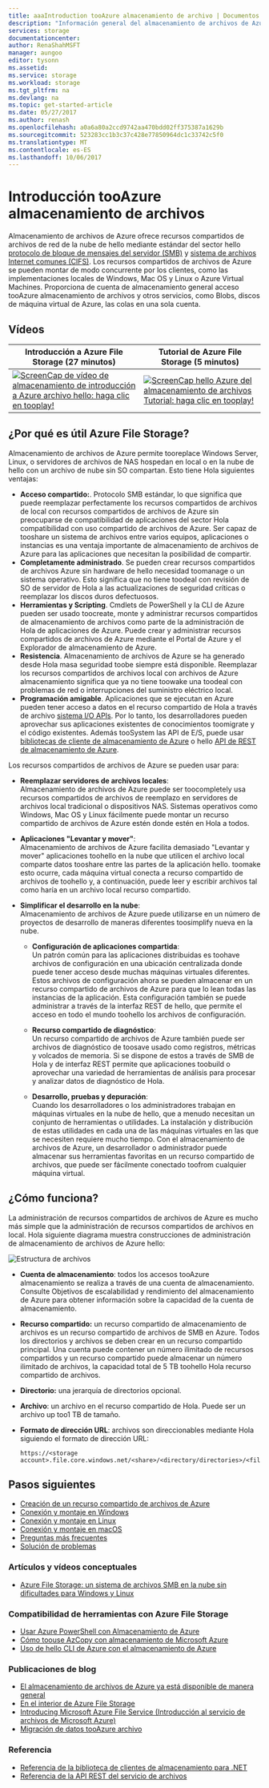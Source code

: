 ```yaml
---
title: aaaIntroduction tooAzure almacenamiento de archivo | Documentos de Microsoft
description: "Información general del almacenamiento de archivos de Azure, un servicio que permite toocreate y use red el archivo de recursos compartidos de hello mediante estándar del sector Hola de nube de Microsoft."
services: storage
documentationcenter: 
author: RenaShahMSFT
manager: aungoo
editor: tysonn
ms.assetid: 
ms.service: storage
ms.workload: storage
ms.tgt_pltfrm: na
ms.devlang: na
ms.topic: get-started-article
ms.date: 05/27/2017
ms.author: renash
ms.openlocfilehash: a0a6a80a2ccd9742aa470bdd02ff375387a1629b
ms.sourcegitcommit: 523283cc1b3c37c428e77850964dc1c33742c5f0
ms.translationtype: MT
ms.contentlocale: es-ES
ms.lasthandoff: 10/06/2017
---
```

# <a name="introduction-tooazure-file-storage"></a>Introducción tooAzure almacenamiento de archivos
Almacenamiento de archivos de Azure ofrece recursos compartidos de archivos de red de la nube de hello mediante estándar del sector hello [protocolo de bloque de mensajes del servidor (SMB)](https://msdn.microsoft.com/library/windows/desktop/aa365233.aspx) y [sistema de archivos Internet comunes (CIFS)](https://technet.microsoft.com/library/cc939973.aspx). Los recursos compartidos de archivos de Azure se pueden montar de modo concurrente por los clientes, como las implementaciones locales de Windows, Mac OS y Linux o Azure Virtual Machines. Proporciona de cuenta de almacenamiento general acceso tooAzure almacenamiento de archivos y otros servicios, como Blobs, discos de máquina virtual de Azure, las colas en una sola cuenta.



## <a name="videos"></a>Vídeos
| Introducción a Azure File Storage (27 minutos) | Tutorial de Azure File Storage (5 minutos)  |
|-|-|
| [![ScreenCap de vídeo de almacenamiento de introducción a Azure archivo hello: haga clic en tooplay!](media/storage-file-storage/azure-files-introduction-video-snapshot1.png)](https://www.youtube.com/watch?v=zlrpomv5RLs) | [![ScreenCap hello Azure del almacenamiento de archivos Tutorial: haga clic en tooplay!](media/storage-file-storage/azure-files-introduction-video-snapshot2.png)](https://channel9.msdn.com/Blogs/Azure/Azure-File-storage-with-Windows/) |

## <a name="why-azure-file-storage-is-useful"></a>¿Por qué es útil Azure File Storage?
Almacenamiento de archivos de Azure permite tooreplace Windows Server, Linux, o servidores de archivos de NAS hospedan en local o en la nube de hello con un archivo de nube sin SO compartan. Esto tiene Hola siguientes ventajas:

* **Acceso compartido:**. Protocolo SMB estándar, lo que significa que puede reemplazar perfectamente los recursos compartidos de archivos de local con recursos compartidos de archivos de Azure sin preocuparse de compatibilidad de aplicaciones del sector Hola compatibilidad con uso compartido de archivos de Azure. Ser capaz de tooshare un sistema de archivos entre varios equipos, aplicaciones o instancias es una ventaja importante de almacenamiento de archivos de Azure para las aplicaciones que necesitan la posibilidad de compartir. 
* **Completamente administrado**. Se pueden crear recursos compartidos de archivos Azure sin hardware de hello necesidad toomanage o un sistema operativo. Esto significa que no tiene toodeal con revisión de SO de servidor de Hola a las actualizaciones de seguridad críticas o reemplazar los discos duros defectuosos.
* **Herramientas y Scripting**. Cmdlets de PowerShell y la CLI de Azure pueden ser usado toocreate, monte y administrar recursos compartidos de almacenamiento de archivos como parte de la administración de Hola de aplicaciones de Azure. Puede crear y administrar recursos compartidos de archivos de Azure mediante el Portal de Azure y el Explorador de almacenamiento de Azure. 
* **Resistencia**. Almacenamiento de archivos de Azure se ha generado desde Hola masa seguridad toobe siempre está disponible. Reemplazar los recursos compartidos de archivos local con archivos de Azure almacenamiento significa que ya no tiene toowake una toodeal con problemas de red o interrupciones del suministro eléctrico local. 
* **Programación amigable**. Aplicaciones que se ejecutan en Azure pueden tener acceso a datos en el recurso compartido de Hola a través de archivo [sistema I/O APIs](https://msdn.microsoft.com/library/system.io.file.aspx). Por lo tanto, los desarrolladores pueden aprovechar sus aplicaciones existentes de conocimientos toomigrate y el código existentes. Además tooSystem las API de E/S, puede usar [bibliotecas de cliente de almacenamiento de Azure](https://msdn.microsoft.com/library/azure/dn261237.aspx) o hello [API de REST de almacenamiento de Azure](/rest/api/storageservices/file-service-rest-api).

Los recursos compartidos de archivos de Azure se pueden usar para:

* **Reemplazar servidores de archivos locales**:  
    Almacenamiento de archivos de Azure puede ser toocompletely usa recursos compartidos de archivos de reemplazo en servidores de archivos local tradicional o dispositivos NAS. Sistemas operativos como Windows, Mac OS y Linux fácilmente puede montar un recurso compartido de archivos de Azure estén donde estén en Hola a todos.

* **Aplicaciones "Levantar y mover"**:  
    Almacenamiento de archivos de Azure facilita demasiado "Levantar y mover" aplicaciones toohello en la nube que utilicen el archivo local comparte datos tooshare entre las partes de la aplicación hello. toomake esto ocurre, cada máquina virtual conecta a recurso compartido de archivos de toohello y, a continuación, puede leer y escribir archivos tal como haría en un archivo local recurso compartido.

* **Simplificar el desarrollo en la nube**:  
    Almacenamiento de archivos de Azure puede utilizarse en un número de proyectos de desarrollo de maneras diferentes toosimplify nueva en la nube.
    * **Configuración de aplicaciones compartida**:  
        Un patrón común para las aplicaciones distribuidas es toohave archivos de configuración en una ubicación centralizada donde puede tener acceso desde muchas máquinas virtuales diferentes. Estos archivos de configuración ahora se pueden almacenar en un recurso compartido de archivos de Azure para que lo lean todas las instancias de la aplicación. Esta configuración también se puede administrar a través de la interfaz REST de hello, que permite el acceso en todo el mundo toohello los archivos de configuración.

    * **Recurso compartido de diagnóstico**:  
        Un recurso compartido de archivos de Azure también puede ser archivos de diagnóstico de toosave usado como registros, métricas y volcados de memoria. Si se dispone de estos a través de SMB de Hola y de interfaz REST permite que aplicaciones toobuild o aprovechar una variedad de herramientas de análisis para procesar y analizar datos de diagnóstico de Hola.

    * **Desarrollo, pruebas y depuración**:  
        Cuando los desarrolladores o los administradores trabajan en máquinas virtuales en la nube de hello, que a menudo necesitan un conjunto de herramientas o utilidades. La instalación y distribución de estas utilidades en cada una de las máquinas virtuales en las que se necesiten requiere mucho tiempo. Con el almacenamiento de archivos de Azure, un desarrollador o administrador puede almacenar sus herramientas favoritas en un recurso compartido de archivos, que puede ser fácilmente conectado toofrom cualquier máquina virtual.
        
## <a name="how-does-it-work"></a>¿Cómo funciona?
La administración de recursos compartidos de archivos de Azure es mucho más simple que la administración de recursos compartidos de archivos en local. Hola siguiente diagrama muestra construcciones de administración de almacenamiento de archivos de Azure hello:

![Estructura de archivos](../../includes/media/storage-file-concepts-include/files-concepts.png)

* **Cuenta de almacenamiento**: todos los accesos tooAzure almacenamiento se realiza a través de una cuenta de almacenamiento. Consulte Objetivos de escalabilidad y rendimiento del almacenamiento de Azure para obtener información sobre la capacidad de la cuenta de almacenamiento.
* **Recurso compartido:** un recurso compartido de almacenamiento de archivos es un recurso compartido de archivos de SMB en Azure. Todos los directorios y archivos se deben crear en un recurso compartido principal. Una cuenta puede contener un número ilimitado de recursos compartidos y un recurso compartido puede almacenar un número ilimitado de archivos, la capacidad total de 5 TB toohello Hola recurso compartido de archivos.
* **Directorio:** una jerarquía de directorios opcional.
* **Archivo**: un archivo en el recurso compartido de Hola. Puede ser un archivo up too1 TB de tamaño.
* **Formato de dirección URL**: archivos son direccionables mediante Hola siguiendo el formato de dirección URL:  

    ```
    https://<storage account>.file.core.windows.net/<share>/<directory/directories>/<file>
    ```
## <a name="next-steps"></a>Pasos siguientes
* [Creación de un recurso compartido de archivos de Azure](storage-file-how-to-create-file-share.md)
* [Conexión y montaje en Windows](storage-file-how-to-use-files-windows.md)
* [Conexión y montaje en Linux](storage-how-to-use-files-linux.md)
* [Conexión y montaje en macOS](storage-file-how-to-use-files-mac.md)
* [Preguntas más frecuentes](storage-files-faq.md)
* [Solución de problemas](storage-troubleshoot-file-connection-problems.md)

### <a name="conceptual-articles-and-videos"></a>Artículos y vídeos conceptuales
* [Azure File Storage: un sistema de archivos SMB en la nube sin dificultades para Windows y Linux](https://azure.microsoft.com/documentation/videos/azurecon-2015-azure-files-storage-a-frictionless-cloud-smb-file-system-for-windows-and-linux/)

### <a name="tooling-support-for-azure-file-storage"></a>Compatibilidad de herramientas con Azure File Storage
* [Usar Azure PowerShell con Almacenamiento de Azure](storage-powershell-guide-full.md)
* [Cómo toouse AzCopy con almacenamiento de Microsoft Azure](storage-use-azcopy.md)
* [Uso de hello CLI de Azure con el almacenamiento de Azure](storage-azure-cli.md#create-and-manage-file-shares)

### <a name="blog-posts"></a>Publicaciones de blog
* [El almacenamiento de archivos de Azure ya está disponible de manera general](https://azure.microsoft.com/blog/azure-file-storage-now-generally-available/)
* [En el interior de Azure File Storage](https://azure.microsoft.com/blog/inside-azure-file-storage/)
* [Introducing Microsoft Azure File Service (Introducción al servicio de archivos de Microsoft Azure)](http://blogs.msdn.com/b/windowsazurestorage/archive/2014/05/12/introducing-microsoft-azure-file-service.aspx)
* [Migración de datos tooAzure archivo](https://azure.microsoft.com/blog/migrating-data-to-microsoft-azure-files/)

### <a name="reference"></a>Referencia
* [Referencia de la biblioteca de clientes de almacenamiento para .NET](https://msdn.microsoft.com/library/azure/dn261237.aspx)
* [Referencia de la API REST del servicio de archivos](http://msdn.microsoft.com/library/azure/dn167006.aspx)
